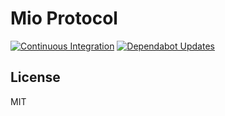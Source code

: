 # Mio Protocol

[![Continuous Integration](https://github.com/mio-shizuku/mio-protocol/actions/workflows/rust_ci.yml/badge.svg)](https://github.com/mio-shizuku/mio-protocol/actions/workflows/rust_ci.yml)
[![Dependabot Updates](https://github.com/mio-shizuku/mio-protocol/actions/workflows/dependabot/dependabot-updates/badge.svg)](https://github.com/mio-shizuku/mio-protocol/actions/workflows/dependabot/dependabot-updates)

## License

MIT
